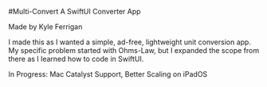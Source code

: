 #Multi-Convert
A SwiftUI Converter App

Made by Kyle Ferrigan

I made this as I wanted a simple, ad-free, lightweight unit conversion app. My specific problem started with Ohms-Law, but I expanded the scope from there as I learned how to code in SwiftUI. 


In Progress: Mac Catalyst Support, Better Scaling on iPadOS
